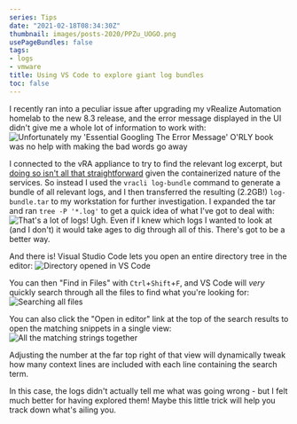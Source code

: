 ```yaml
---
series: Tips
date: "2021-02-18T08:34:30Z"
thumbnail: images/posts-2020/PPZu_UOGO.png
usePageBundles: false
tags:
- logs
- vmware
title: Using VS Code to explore giant log bundles
toc: false
---
```


I recently ran into a peculiar issue after upgrading my vRealize Automation homelab to the new 8.3 release, and the error message displayed in the UI didn't give me a whole lot of information to work with:
![Unfortunately my 'Essential Googling The Error Message' O'RLY book was no help with making the bad words go away](/images/posts-2020/IL29_Shlg.png)

I connected to the vRA appliance to try to find the relevant log excerpt, but [doing so isn't all that straightforward](https://www.stevenbright.com/2020/01/vmware-vrealize-automation-8-0-logs/#:~:text=Access%20Logs%20from%20the%20CLI) given the containerized nature of the services.
So instead I used the `vracli log-bundle` command to generate a bundle of all relevant logs, and I then transferred the resulting (2.2GB!) `log-bundle.tar` to my workstation for further investigation. I expanded the tar and ran `tree -P '*.log'` to get a quick idea of what I've got to deal with:
![That's a lot of logs!](/images/posts-2020/wAa9KjBHO.png)
Ugh. Even if I knew which logs I wanted to look at (and I don't) it would take ages to dig through all of this. There's got to be a better way.

And there is! Visual Studio Code lets you open an entire directory tree in the editor:
![Directory opened in VS Code](/images/posts-2020/SBKtJ8K1p.png)

You can then "Find in Files" with `Ctrl`+`Shift`+`F`, and VS Code will *very* quickly search through all the files to find what you're looking for:
![Searching all files](/images/posts-2020/PPZu_UOGO.png)

You can also click the "Open in editor" link at the top of the search results to open the matching snippets  in a single view:
![All the matching strings together](/images/posts-2020/kJ_l7gPD2.png)

Adjusting the number at the far top right of that view will dynamically tweak how many context lines are included with each line containing the search term.

In this case, the logs didn't actually tell me what was going wrong  - but I felt much better for having explored them! Maybe this little trick will help you track down what's ailing you.